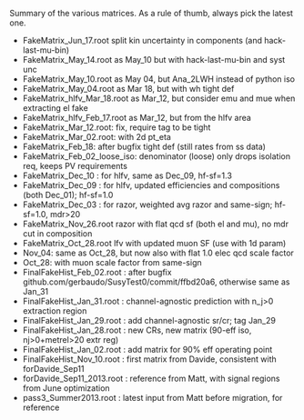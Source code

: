 Summary of the various matrices.
As a rule of thumb, always pick the latest one.

- FakeMatrix_Jun_17.root split kin uncertainty in components (and hack-last-mu-bin)
- FakeMatrix_May_14.root as May_10 but with hack-last-mu-bin and syst unc
- FakeMatrix_May_10.root as May 04, but Ana_2LWH instead of python iso
- FakeMatrix_May_04.root as Mar 18, but with wh tight def
- FakeMatrix_hlfv_Mar_18.root as Mar_12, but consider emu and mue when extracting el fake
- FakeMatrix_hlfv_Feb_17.root as Mar_12, but from the hlfv area
- FakeMatrix_Mar_12.root: fix, require tag to be tight
- FakeMatrix_Mar_02.root: with 2d pt_eta
- FakeMatrix_Feb_18: after bugfix tight def (still rates from ss data) 
- FakeMatrix_Feb_02_loose_iso: denominator (loose) only drops isolation req, keeps PV requirements
- FakeMatrix_Dec_10 : for hlfv, same as Dec_09, hf-sf=1.3
- FakeMatrix_Dec_09 : for hlfv, updated efficiencies and compositions (both Dec_01); hf-sf=1.0
- FakeMatrix_Dec_03 : for razor, weighted avg razor and same-sign; hf-sf=1.0, mdr>20
- FakeMatrix_Nov_26.root razor with flat qcd sf (both el and mu), no mdr cut in composition
- FakeMatrix_Oct_28.root lfv with updated muon SF (use with 1d param)
- Nov_04: same as Oct_28, but now also with flat 1.0 elec qcd scale factor
- Oct_28: with muon scale factor from same-sign
- FinalFakeHist_Feb_02.root : after bugfix github.com/gerbaudo/SusyTest0/commit/ffbd20a6, otherwise same as Jan_31
- FinalFakeHist_Jan_31.root : channel-agnostic prediction with n_j>0 extraction region
- FinalFakeHist_Jan_29.root : add channel-agnostic sr/cr; tag Jan_29
- FinalFakeHist_Jan_28.root : new CRs, new matrix (90-eff iso, nj>0+metrel>20 extr reg)
- FinalFakeHist_Jan_02.root : add matrix for 90% eff operating point
- FinalFakeHist_Nov_10.root : first matrix from Davide, consistent with forDavide_Sep11
- forDavide_Sep11_2013.root : reference from Matt, with signal regions from June optimization
- pass3_Summer2013.root     : latest input from Matt before migration, for reference
